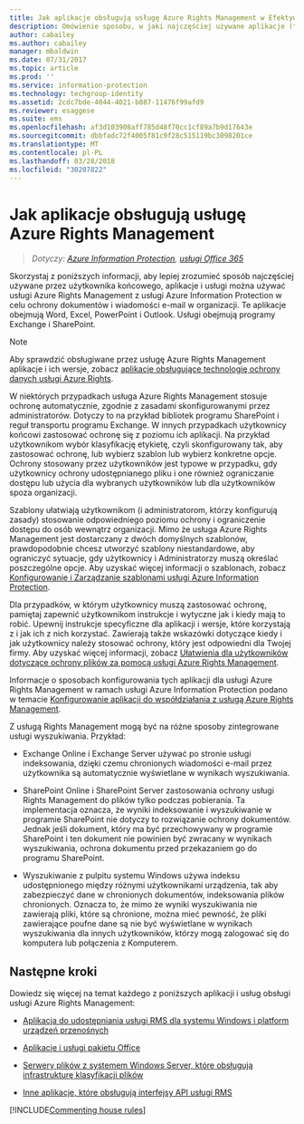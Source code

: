 ```yaml
---
title: Jak aplikacje obsługują usługę Azure Rights Management w Efektywnych
description: Omówienie sposobu, w jaki najczęściej używane aplikacje (takie jak aplikacje pakietu Office — Word, Excel, PowerPoint i Outlook) oraz usługi (takie jak Exchange i SharePoint) użytkownika końcowego mogą korzystać z usługi Azure Rights Management w ramach usługi Azure Information Protection w celu ochrony firmowych dokumentów i wiadomości e-mail.
author: cabailey
ms.author: cabailey
manager: mbaldwin
ms.date: 07/31/2017
ms.topic: article
ms.prod: ''
ms.service: information-protection
ms.technology: techgroup-identity
ms.assetid: 2cdc7bde-4044-4021-b887-11476f99afd9
ms.reviewer: esaggese
ms.suite: ems
ms.openlocfilehash: af3d103908aff785d48f70cc1cf89a7b9d17643e
ms.sourcegitcommit: dbbfadc72f4005f81c9f28c515119bc3098201ce
ms.translationtype: MT
ms.contentlocale: pl-PL
ms.lasthandoff: 03/28/2018
ms.locfileid: "30207822"
---
```

# <a name="how-applications-support-the-azure-rights-management-service"></a>Jak aplikacje obsługują usługę Azure Rights Management

>*Dotyczy: [Azure Information Protection](https://azure.microsoft.com/pricing/details/information-protection), [usługi Office 365](http://download.microsoft.com/download/E/C/F/ECF42E71-4EC0-48FF-AA00-577AC14D5B5C/Azure_Information_Protection_licensing_datasheet_EN-US.pdf)*

Skorzystaj z poniższych informacji, aby lepiej zrozumieć sposób najczęściej używane przez użytkownika końcowego, aplikacje i usługi można używać usługi Azure Rights Management z usługi Azure Information Protection w celu ochrony dokumentów i wiadomości e-mail w organizacji. Te aplikacje obejmują Word, Excel, PowerPoint i Outlook. Usługi obejmują programy Exchange i SharePoint.

> [!NOTE]
> Aby sprawdzić obsługiwane przez usługę Azure Rights Management aplikacje i ich wersje, zobacz [aplikacje obsługujące technologię ochrony danych usługi Azure Rights](../get-started/requirements-applications.md).

W niektórych przypadkach usługa Azure Rights Management stosuje ochronę automatycznie, zgodnie z zasadami skonfigurowanymi przez administratorów. Dotyczy to na przykład bibliotek programu SharePoint i reguł transportu programu Exchange. W innych przypadkach użytkownicy końcowi zastosować ochronę się z poziomu ich aplikacji. Na przykład użytkownikom wybór klasyfikację etykietę, czyli skonfigurowany tak, aby zastosować ochronę, lub wybierz szablon lub wybierz konkretne opcje. Ochrony stosowany przez użytkowników jest typowe w przypadku, gdy użytkownicy ochrony udostępnianego pliku i one również ograniczanie dostępu lub użycia dla wybranych użytkowników lub dla użytkowników spoza organizacji.

Szablony ułatwiają użytkownikom (i administratorom, którzy konfigurują zasady) stosowanie odpowiedniego poziomu ochrony i ograniczenie dostępu do osób wewnątrz organizacji. Mimo że usługa Azure Rights Management jest dostarczany z dwóch domyślnych szablonów, prawdopodobnie chcesz utworzyć szablony niestandardowe, aby ograniczyć sytuacje, gdy użytkownicy i Administratorzy muszą określać poszczególne opcje. Aby uzyskać więcej informacji o szablonach, zobacz [Konfigurowanie i Zarządzanie szablonami usługi Azure Information Protection](../deploy-use/configure-policy-templates.md).

Dla przypadków, w którym użytkownicy muszą zastosować ochronę, pamiętaj zapewnić użytkownikom instrukcje i wytyczne jak i kiedy mają to robić. Upewnij instrukcje specyficzne dla aplikacji i wersje, które korzystają z i jak ich z nich korzystać. Zawierają także wskazówki dotyczące kiedy i jak użytkownicy należy stosować ochrony, który jest odpowiedni dla Twojej firmy. Aby uzyskać więcej informacji, zobacz [Ułatwienia dla użytkowników dotyczące ochrony plików za pomocą usługi Azure Rights Management](../deploy-use/help-users.md).

Informacje o sposobach konfigurowania tych aplikacji dla usługi Azure Rights Management w ramach usługi Azure Information Protection podano w temacie [Konfigurowanie aplikacji do współdziałania z usługą Azure Rights Management](../deploy-use/configure-applications.md).

Z usługą Rights Management mogą być na różne sposoby zintegrowane usługi wyszukiwania. Przykład: 

- Exchange Online i Exchange Server używać po stronie usługi indeksowania, dzięki czemu chronionych wiadomości e-mail przez użytkownika są automatycznie wyświetlane w wynikach wyszukiwania. 

- SharePoint Online i SharePoint Server zastosowania ochrony usługi Rights Management do plików tylko podczas pobierania. Ta implementacja oznacza, że wyniki indeksowanie i wyszukiwanie w programie SharePoint nie dotyczy to rozwiązanie ochrony dokumentów. Jednak jeśli dokument, który ma być przechowywany w programie SharePoint i ten dokument nie powinien być zwracany w wynikach wyszukiwania, ochrona dokumentu przed przekazaniem go do programu SharePoint.

- Wyszukiwanie z pulpitu systemu Windows używa indeksu udostępnionego między różnymi użytkownikami urządzenia, tak aby zabezpieczyć dane w chronionych dokumentów, indeksowania plików chronionych. Oznacza to, że mimo że wyniki wyszukiwania nie zawierają pliki, które są chronione, można mieć pewność, że pliki zawierające poufne dane są nie być wyświetlane w wynikach wyszukiwania dla innych użytkowników, którzy mogą zalogować się do komputera lub połączenia z Komputerem. 

## <a name="next-steps"></a>Następne kroki

Dowiedz się więcej na temat każdego z poniższych aplikacji i usług obsługi usługi Azure Rights Management:

-   [Aplikacja do udostępniania usługi RMS dla systemu Windows i platform urządzeń przenośnych](sharing-app-support.md)

-   [Aplikacje i usługi pakietu Office](office-apps-services-support.md)

-   [Serwery plików z systemem Windows Server, które obsługują infrastrukturę klasyfikacji plików](file-server-support.md)

-   [Inne aplikacje, które obsługują interfejsy API usługi RMS](api-support.md)

[!INCLUDE[Commenting house rules](../includes/houserules.md)]
